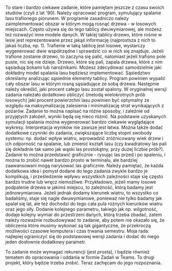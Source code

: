 To stare i bardzo ciekawe zadanie, które pamiętam jeszcze z czasu swoich studiów (czyli z lat '90). Należy opracować program, symulujący spalanie lasu trafionego piorunem. W programie zasadniczo należy zaimplementować obszar w którym mogą rosnąć drzewa - w losowych miejscach. Często używa się do tego tablicy dwuwymiarowej, ale możesz też rozważyć inne modele danych. W takiej tablicy drzewo, które rośnie w lesie jest reprezentowane przez jakąś informację (najprostsza z nich to jakaś liczba, np. 1). Trafienie w taką tablicę jest losowe, wystarczy wygenerować dwie współrzędne i sprawdzić co w nich się znajduje. Jeżeli trafione zostanie drzewo, to zaczyna się palić, natomiast jeżeli trafiono pole puste, nic się nie dzieje. Drzewo, które się pali, zapala drzewa, które z nim sąsiadują bokami lub narożnikami. Możesz zdecydować samodzielnie jaki dokładny model spalania lasu będziesz implementować. Sąsiedztwo określamy analizując sąsiednie elementy tablicy. Program powinien wypalić cały obszar lasu w którym rosną sąsiadujące ze sobą drzewa. Następnie należy określić, jaki procent całego lasu został spalony. W oryginalnej wersji zadania należało dodatkowo obliczyć (metodą wielokrotnych prób losowych) jaki procent powierzchni lasu powinien być optymalny ze względu na maksymalizację zalesienia i minimalizację strat wynikających z pożarów. Zadanie to można napisać na różne sposoby, i zależnie od przyjętych założeń, wyniki będą się nieco różnić. Na podstawie uzyskanych symulacji spalania można wygenerować bardzo ciekawie wyglądające wykresy. Interpretacja wyników nie zawsze jest łatwa. Można także dodać dodatkowe czynniki do zadania, zwiększające liczbę stopni swobody systemu: np. dodać wpływ wiatru, wprowadzić zróżnicowany wiek drzew i ich odporność na spalanie, lub zmienić kształt lasu (czy kwadratowy las pali się dokładnie tak samo jak wąski las prostokątny, przy dużej liczbie prób?). Zadanie to można przedstawić graficznie - rysując las przed i po spaleniu, i można to zrobić nawet bardzo prosto w terminalu, ale bardziej zaawansowani mogą narysować las graficznie. Należy pamiętać, że każda dodatkowa idea i pomysł dodane do tego zadania zwykle bardzo je komplikują, i prześledzenie wpływu wszystkich zależności staje się często bardzo trudne lub wręcz niemożliwe. Przykładowo, jeżeli mamy losowe podpalenie drzewa w jakimś miejscu, to zależność, którą badamy jest jednowymiarowa. Jeżeli jednak dodamy kierunek wiatru, to wszystko co badaliśmy, staje się nagle dwuwymiarowe, ponieważ nie tylko badamy jak spalał się lat, ale też dochodzi do tego cała pula różnych kierunków wiatru oraz jego siły. Dodanie kolejnego parametru, takiego jak np. wilgotność, dodaje kolejny wymiar do przestrzeni danych, którą trzeba zbadać, zatem należy rozważnie rozbudowywać to zadanie, aby potem nie okazało się, że obliczenia które musimy wykonać są tak gigantyczne, że przekroczą możliwości czasowe komputera i czas trwania semestru. Moja rada: najlepiej ograniczyć się do podstawowej wersji zadania i dodać do niego jeden dosłownie dodatkowy parametr.
 
To zadanie może wymagać rekurencji (jest prosta), i będzie również tematem do opracowania i oddania w formie Zadań w Teams. To drugi projekt, który będzie trzeba zrobić. Teraz zachęcam do jego rozpoznania.